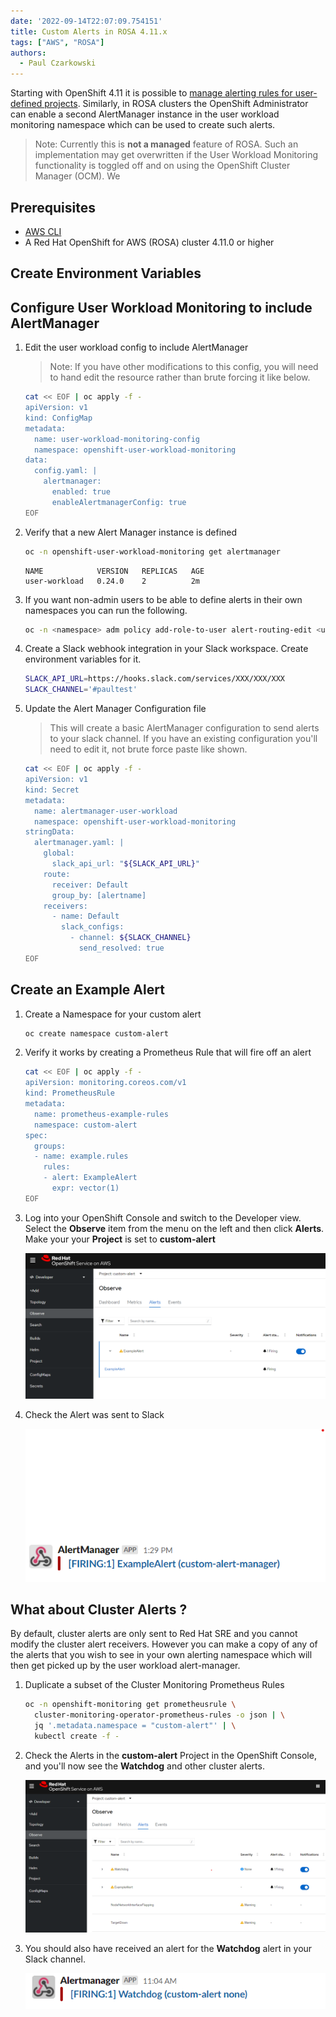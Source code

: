 ```yaml
---
date: '2022-09-14T22:07:09.754151'
title: Custom Alerts in ROSA 4.11.x
tags: ["AWS", "ROSA"]
authors:
  - Paul Czarkowski
---
```


Starting with OpenShift 4.11 it is possible to [manage alerting rules for user-defined projects](https://docs.openshift.com/container-platform/4.11/monitoring/managing-alerts.html#managing-alerting-rules-for-user-defined-projects_managing-alerts). Similarly, in ROSA clusters the OpenShift Administrator can enable a second AlertManager instance in the user workload monitoring namespace which can be used to create such alerts.

> Note: Currently this is **not a managed** feature of ROSA. Such an implementation may get overwritten if the User Workload Monitoring functionality is toggled off and on using the OpenShift Cluster Manager (OCM). We

## Prerequisites

* [AWS CLI](https://docs.aws.amazon.com/cli/latest/userguide/cli-chap-install.html)
* A Red Hat OpenShift for AWS (ROSA) cluster 4.11.0 or higher

## Create Environment Variables

## Configure User Workload Monitoring to include AlertManager

1. Edit the user workload config to include AlertManager

    > Note: If you have other modifications to this config, you will need to hand edit the resource rather than brute forcing it like below.

    ```bash
    cat << EOF | oc apply -f -
    apiVersion: v1
    kind: ConfigMap
    metadata:
      name: user-workload-monitoring-config
      namespace: openshift-user-workload-monitoring
    data:
      config.yaml: |
        alertmanager:
          enabled: true
          enableAlertmanagerConfig: true
    EOF
    ```

1. Verify that a new Alert Manager instance is defined

   ```bash
   oc -n openshift-user-workload-monitoring get alertmanager
   ```

   ```output
   NAME            VERSION   REPLICAS   AGE
   user-workload   0.24.0    2          2m
   ```

1. If you want non-admin users to be able to define alerts in their own namespaces you can run the following.

   ```bash
   oc -n <namespace> adm policy add-role-to-user alert-routing-edit <user>
   ```

1. Create a Slack webhook integration in your Slack workspace. Create environment variables for it.

    ```bash
    SLACK_API_URL=https://hooks.slack.com/services/XXX/XXX/XXX
    SLACK_CHANNEL='#paultest'
    ```

1. Update the Alert Manager Configuration file

   > This will create a basic AlertManager configuration to send alerts to your slack channel. If you have an existing configuration you'll need to edit it, not brute force paste like shown.

   ```bash
   cat << EOF | oc apply -f -
   apiVersion: v1
   kind: Secret
   metadata:
     name: alertmanager-user-workload
     namespace: openshift-user-workload-monitoring
   stringData:
     alertmanager.yaml: |
       global:
         slack_api_url: "${SLACK_API_URL}"
       route:
         receiver: Default
         group_by: [alertname]
       receivers:
         - name: Default
           slack_configs:
             - channel: ${SLACK_CHANNEL}
               send_resolved: true
   EOF
   ```

## Create an Example Alert

1. Create a Namespace for your custom alert

   ```bash
   oc create namespace custom-alert
   ```

1. Verify it works by creating a Prometheus Rule that will fire off an alert

   ```bash
   cat << EOF | oc apply -f -
   apiVersion: monitoring.coreos.com/v1
   kind: PrometheusRule
   metadata:
     name: prometheus-example-rules
     namespace: custom-alert
   spec:
     groups:
     - name: example.rules
       rules:
       - alert: ExampleAlert
         expr: vector(1)
   EOF
   ```

1. Log into your OpenShift Console and switch to the Developer view. Select the **Observe** item from the menu on the left and then click **Alerts**.  Make your your **Project** is set to **custom-alert**

    ![Screenshot of Alert in OCP Console](./ocp-alerts.png)

1. Check the Alert was sent to Slack

    ![Screenshot of Alert in Slack](./slack.png)

## What about Cluster Alerts ?

By default, cluster alerts are only sent to Red Hat SRE and you cannot modify the cluster alert receivers. However you can make a copy of any of the alerts that you wish to see in your own alerting namespace which will then get picked up by the user workload alert-manager.

1. Duplicate a subset of the Cluster Monitoring Prometheus Rules

    ```bash
    oc -n openshift-monitoring get prometheusrule \
      cluster-monitoring-operator-prometheus-rules -o json | \
      jq '.metadata.namespace = "custom-alert"' | \
      kubectl create -f -
    ```

1. Check the Alerts in the **custom-alert** Project in the OpenShift Console, and you'll now see the **Watchdog** and other cluster alerts.

    ![Screenshot of cluster alerts in custom project](./ocp-cluster-alerts.png)

1. You should also have received an alert for the **Watchdog** alert in your Slack channel.

    ![Screenshot of watchdog alert in slack](./slack-watchdog.png)


